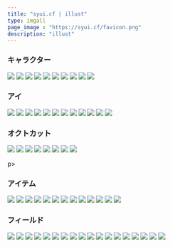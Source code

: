 ```yaml
---
title: "syui.cf | illust"
type: imgall
page_image : "https://syui.cf/favicon.png"
description: "illust"
---
```


<div id=app></div>
<script src=/imgauto/chunk-vendors.js></script>
<script src=/imgauto/app.js></script>

<p><h3>キャラクター</h3></p>
<p>
	<img src="/img/game/c_yui.png">
	<img src="/img/game/c_kyousuke.png">
	<img src="/img/game/c_ponta.png">
	<img src="/img/game/c_zen.png">
	<img src="/img/game/c_ponta_papa.png">
	<img src="/img/game/c_plan.png">
	<img src="/img/game/c_octo_ou.png">
	<img src="/img/game/c_ripo.png">
	<img src="/img/game/m_nekosen.png">
	<img src="/img/game/m_dorai.png">
</p>
<p><h3>アイ</h3></p>
<p>
	<img src="/img/game/c_yui.png">
	<img src="/img/game/ai.png">
	<img src="/img/game/c_yui_tensi.png">
	<img src="/img/game/c_yui_zen_ken.png">
	<img src="/img/game/c_ai.png">
	<img src="/img/game/c_ai_ai.png">
	<img src="/img/game/c_ai_zen.png">
	<img src="/img/game/c_ai_sword.png">
	<img src="/img/game/c_yui_01.png">
	<img src="/img/game/c_yui_01a.png">
	<img src="/img/game/c_yui_01z.png">
	<img src="/img/game/c_yui_01k.png">
</p>
<p><h3>オクトカット</h3></p>
<p>
	<img src="/img/game/c_octo_def.png">
	<img src="/img/game/c_octo_ou.png">
	<img src="/img/game/c_octo_hakase.png">
	<img src="/img/game/c_octo_hei.png">
	<img src="/img/game/c_zeusu_0.png">
	<img src="/img/game/c_zeusu_1.png">
	<img src="/img/game/c_zeusu_2.png">
	<img src="/img/game/c_zeusu_3.png">
</p>
p><h3>アイテム</h3></p>
<p>
	<img src="/img/game/item_00.png">
	<img src="/img/game/item_01.png">
	<img src="/img/game/item_02.png">
	<img src="/img/game/item_03.png">
	<img src="/img/game/item_04.png">
	<img src="/img/game/item_05.png">
	<img src="/img/game/item_06.png">
	<img src="/img/game/item_07.png">
	<img src="/img/game/item_08.png">
	<img src="/img/game/item_09.png">
	<img src="/img/game/item_10.png">
	<img src="/img/game/item_11.png">
	<img src="/img/game/item_12.png">
</p>
<p><h3>フィールド</h3></p>
<p>
	<img src="/img/game/f_hosi_1.png">
	<img src="/img/game/f_hosi_2.png">
	<img src="/img/game/f_kumo.png">
	<img src="/img/game/f_kumo_2.png">
	<img src="/img/game/f_yama.png">
	<img src="/img/game/f_oka.png">
	<img src="/img/game/f_plan.png">
	<img src="/img/game/f_taikai.png">
	<img src="/img/game/f_kori.png">
	<img src="/img/game/f_kyoryu.png">
	<img src="/img/game/f_mati.png">
	<img src="/img/game/f_mori.png">
	<img src="/img/game/f_miti.png">
	<img src="/img/game/f_tuki.png">
	<img src="/img/game/f_ie.png">
	<img src="/img/game/f_baku_1.png">
	<img src="/img/game/f_ma_siro.png">
	<img src="/img/game/f_ma_zen.png">
</p>


